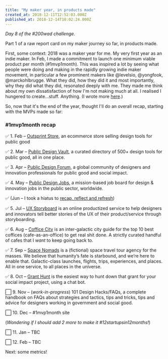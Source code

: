 ```yaml
---
title: "My maker year, in products made"
created_at: 2018-12-11T12:52:03.000Z
published_at: 2018-12-14T10:02:24.000Z
---
```

_Day 8 of the #200wad challenge._ 

  

Part 1 of a raw report card on my maker journey so far, in products made.  

  

First, some context: 2018 was a maker year for me. My very first year as an indie maker. In Feb, I made a commitment to launch one minimum viable product per month (#1mvp1month). This was inspired a lot by seeing what people were doing and making in the rapidly growing indie maker movement, in particular a few prominent makers like @levelsio, @yongfook, @marckohlbrugge. What they did, how they did it and most importantly, why they did what they did, resonated deeply with me. They made me think about my own dissatisfaction of how I'm not making much at all. I realised I hungered to create...stuff. Anything. (I wrote more [here](https://jasonleow.sg/310/1mvp1month/).) 

  

So, now that it's the end of the year, thought I'll do an overall recap, starting with the MVPs made so far:

  

### #1mvp1month recap 

✅ 1. Feb – [Outsprint Store](https://store.outsprint.io), an ecommerce store selling design tools for public good  

✅ 2. Mar – [Public Design Vault](https://publicdesignvault.com), a curated directory of 500+ design tools for public good, all in one place.

✅ 3. Apr – [Public Design Forum](https://forum.publicdesignvault.com), a global community of designers and innovation professionals for public good and social impact.

✅ 4. May – [Public Design Jobs](https://publicdesignjobs.com), a mission-based job board for design & innovation jobs in the public sector, worldwide.

✅ (Jun – I took a hiatus to [recap, reflect and refresh](https://jasonleow.sg/601/recap-reflect-refresh/))  

✅ 5. Jul – [UX Storyboard](https://uxstoryboard.com) is an online productized service to help designers and innovators tell better stories of the UX of their product/service through storyboarding.  

✅ 6. Aug – [Coffice City](https://coffice-city.com) is an inter-galactic city guide for the top 10 best coffices (cafe-as-an-office) to get real shit done. A strictly curated handful of cafes that I _want_ to keep going back to.  

✅ 7. Sep – [Space Nomads](https://space-nomads.com) is a (fictional) space travel tour agency for the masses. We believe that humanity’s fate is starbound, and we’re here to enable that. Galactic-class launches, flights, trips, experiences, and places. All in one service, to all places in the universe.  

✅ 8. Oct – [Grant Hunt](https://gogranthunt.com) is the easiest way to hunt down that grant for your social impact project, using a chat bot.  

⬜️ 9. Nov – (_work-in-progress_) 101 Design Hacks/FAQs, a complete handbook on FAQs about strategies and tactics, tips and tricks, tips and advice for designers working in government and social good.  

⬜️ 10. Dec – #1mvp1month site  

(_Wondering if I should add 2 more to make it #12startupsin12months!_)  

⬜️ 11. Jan – TBC   

⬜️ 12. Feb – TBC  

  

Next: some metrics!

###
